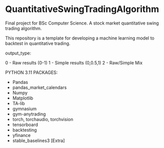 # QuantitativeSwingTradingAlgorithm
Final project for BSc Computer Science. A stock market quantitative swing trading algorithm.

This repository is a template for developing a machine learning model to backtest in quantitative trading.

output_type:

0 - Raw results (0-1)
1 - Simple results (0,0.5,1)
2 - Raw/Simple Mix

PYTHON 3.11
PACKAGES:
- Pandas
- pandas_market_calendars
- Numpy
- Matplotlib
- TA-lib
- gymnasium
- gym-anytrading
- torch, torchaudio, torchvision
- tensorboard
- backtesting
- yfinance
- stable_baselines3 [Extra]

